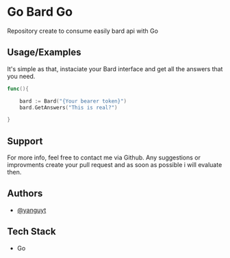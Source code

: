 
# Go Bard Go

Repository create to consume easily bard api with Go

## Usage/Examples
It's simple as that, instaciate your Bard interface and get all the answers that you need.

```go
func(){

    bard := Bard("{Your bearer token}")
    bard.GetAnswers("This is real?")

}

```

## Support

For more info, feel free to contact me via Github.
Any suggestions or improvments create your pull request and as soon as possible i will evaluate then.

## Authors

- [@yanguyt](https://www.github.com/yanguyt)

## Tech Stack

- Go

